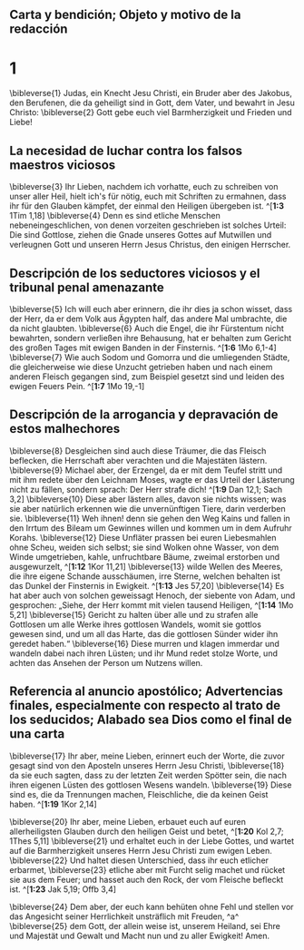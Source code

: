 ## Carta y bendición; Objeto y motivo de la redacción
# 1
\bibleverse{1} Judas, ein Knecht Jesu Christi, ein Bruder aber des Jakobus, den Berufenen, die da geheiligt sind in Gott, dem Vater, und bewahrt in Jesu Christo: \bibleverse{2} Gott gebe euch viel Barmherzigkeit und Frieden und Liebe! 

## La necesidad de luchar contra los falsos maestros viciosos
\bibleverse{3} Ihr Lieben, nachdem ich vorhatte, euch zu schreiben von unser aller Heil, hielt ich's für nötig, euch mit Schriften zu ermahnen, dass ihr für den Glauben kämpfet, der einmal den Heiligen übergeben ist. ^[**1:3** 1Tim 1,18] \bibleverse{4} Denn es sind etliche Menschen nebeneingeschlichen, von denen vorzeiten geschrieben ist solches Urteil: Die sind Gottlose, ziehen die Gnade unseres Gottes auf Mutwillen und verleugnen Gott und unseren Herrn Jesus Christus, den einigen Herrscher.


## Descripción de los seductores viciosos y el tribunal penal amenazante
\bibleverse{5} Ich will euch aber erinnern, die ihr dies ja schon wisset, dass der Herr, da er dem Volk aus Ägypten half, das andere Mal umbrachte, die da nicht glaubten. \bibleverse{6} Auch die Engel, die ihr Fürstentum nicht bewahrten, sondern verließen ihre Behausung, hat er behalten zum Gericht des großen Tages mit ewigen Banden in der Finsternis. ^[**1:6** 1Mo 6,1-4] \bibleverse{7} Wie auch Sodom und Gomorra und die umliegenden Städte, die gleicherweise wie diese Unzucht getrieben haben und nach einem anderen Fleisch gegangen sind, zum Beispiel gesetzt sind und leiden des ewigen Feuers Pein. ^[**1:7** 1Mo 19,-1] 
 

## Descripción de la arrogancia y depravación de estos malhechores
\bibleverse{8} Desgleichen sind auch diese Träumer, die das Fleisch beflecken, die Herrschaft aber verachten und die Majestäten lästern. \bibleverse{9} Michael aber, der Erzengel, da er mit dem Teufel stritt und mit ihm redete über den Leichnam Moses, wagte er das Urteil der Lästerung nicht zu fällen, sondern sprach: Der Herr strafe dich! ^[**1:9** Dan 12,1; Sach 3,2] \bibleverse{10} Diese aber lästern alles, davon sie nichts wissen; was sie aber natürlich erkennen wie die unvernünftigen Tiere, darin verderben sie. \bibleverse{11} Weh ihnen! denn sie gehen den Weg Kains und fallen in den Irrtum des Bileam um Gewinnes willen und kommen um in dem Aufruhr Korahs. \bibleverse{12} Diese Unfläter prassen bei euren Liebesmahlen ohne Scheu, weiden sich selbst; sie sind Wolken ohne Wasser, von dem Winde umgetrieben, kahle, unfruchtbare Bäume, zweimal erstorben und ausgewurzelt, ^[**1:12** 1Kor 11,21] \bibleverse{13} wilde Wellen des Meeres, die ihre eigene Schande ausschäumen, irre Sterne, welchen behalten ist das Dunkel der Finsternis in Ewigkeit. ^[**1:13** Jes 57,20] \bibleverse{14} Es hat aber auch von solchen geweissagt Henoch, der siebente von Adam, und gesprochen: „Siehe, der Herr kommt mit vielen tausend Heiligen, ^[**1:14** 1Mo 5,21] \bibleverse{15} Gericht zu halten über alle und zu strafen alle Gottlosen um alle Werke ihres gottlosen Wandels, womit sie gottlos gewesen sind, und um all das Harte, das die gottlosen Sünder wider ihn geredet haben.“ \bibleverse{16} Diese murren und klagen immerdar und wandeln dabei nach ihren Lüsten; und ihr Mund redet stolze Worte, und achten das Ansehen der Person um Nutzens willen.
   

## Referencia al anuncio apostólico; Advertencias finales, especialmente con respecto al trato de los seducidos; Alabado sea Dios como el final de una carta
\bibleverse{17} Ihr aber, meine Lieben, erinnert euch der Worte, die zuvor gesagt sind von den Aposteln unseres Herrn Jesu Christi, \bibleverse{18} da sie euch sagten, dass zu der letzten Zeit werden Spötter sein, die nach ihren eigenen Lüsten des gottlosen Wesens wandeln. \bibleverse{19} Diese sind es, die da Trennungen machen, Fleischliche, die da keinen Geist haben. ^[**1:19** 1Kor 2,14] 


\bibleverse{20} Ihr aber, meine Lieben, erbauet euch auf euren allerheiligsten Glauben durch den heiligen Geist und betet, ^[**1:20** Kol 2,7; 1Thes 5,11] \bibleverse{21} und erhaltet euch in der Liebe Gottes, und wartet auf die Barmherzigkeit unseres Herrn Jesu Christi zum ewigen Leben. \bibleverse{22} Und haltet diesen Unterschied, dass ihr euch etlicher erbarmet, \bibleverse{23} etliche aber mit Furcht selig machet und rücket sie aus dem Feuer; und hasset auch den Rock, der vom Fleische befleckt ist. ^[**1:23** Jak 5,19; Offb 3,4] 
 

\bibleverse{24} Dem aber, der euch kann behüten ohne Fehl und stellen vor das Angesicht seiner Herrlichkeit unsträflich mit Freuden, ^a^ \bibleverse{25} dem Gott, der allein weise ist, unserem Heiland, sei Ehre und Majestät und Gewalt und Macht nun und zu aller Ewigkeit! Amen.